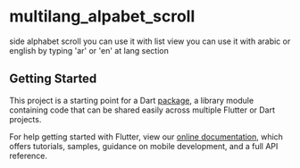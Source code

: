 # multilang_alpabet_scroll

side alphabet scroll you can use it with list view
you can use it with arabic or english by typing 'ar' or 'en' at lang section

## Getting Started

This project is a starting point for a Dart
[package](https://flutter.dev/developing-packages/),
a library module containing code that can be shared easily across
multiple Flutter or Dart projects.

For help getting started with Flutter, view our 
[online documentation](https://flutter.dev/docs), which offers tutorials, 
samples, guidance on mobile development, and a full API reference.
